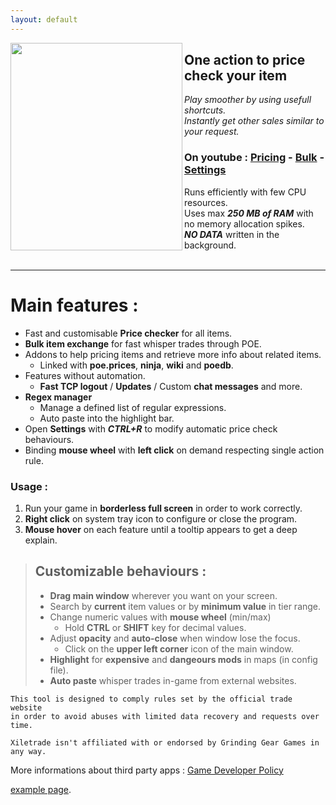 ```yaml
---
layout: default
---
```

<a alt="Xiletrade screenshot" target="_blank" rel="noopener noreferrer" href="https://github.com/user-attachments/assets/ba015744-ccc2-4bcb-87e1-e07165fcdb33"><img align="left" width="275" height="332" src="https://github.com/user-attachments/assets/ba015744-ccc2-4bcb-87e1-e07165fcdb33"></a>
## One action to price check your item

*Play smoother by using usefull shortcuts.*  
*Instantly get other sales similar to your request.*

### On youtube : [Pricing](https://youtu.be/4mP3uOsr8oc) - [Bulk](https://youtu.be/6yuLZXTho-A) - [Settings](https://youtu.be/libdIjrNM-8)<br>

Runs efficiently with few CPU resources.  
Uses max ***250 MB of RAM*** with no memory allocation spikes.  
***NO DATA*** written in the background.  
<br>
* * *

# Main features :

- Fast and customisable **Price checker** for all items.
- **Bulk item exchange** for fast whisper trades through POE.
- Addons to help pricing items and retrieve more info about related items.
	- Linked with **poe.prices**, **ninja**, **wiki** and **poedb**.
- Features without automation.
	- **Fast TCP logout** / **Updates** / Custom **chat messages** and more. 
- **Regex manager**
	- Manage a defined list of regular expressions.
	- Auto paste into the highlight bar.
- Open **Settings** with ***CTRL+R*** to modify automatic price check behaviours.
- Binding **mouse wheel** with **left click** on demand respecting single action rule.

### Usage :

1. Run your game in **borderless full screen** in order to work correctly.  
2. **Right click** on system tray icon to configure or close the program.  
3. **Mouse hover** on each feature until a tooltip appears to get a deep explain.

> ## Customizable behaviours :
>
> * **Drag main window** wherever you want on your screen.
> * Search by **current** item values or by **minimum value** in tier range.
> * Change numeric values with **mouse wheel** (min/max)
>	 * Hold **CTRL** or **SHIFT** key for decimal values.
> * Adjust **opacity** and **auto-close** when window lose the focus.
>	 * Click on the **upper left corner** icon of the main window.
> * **Highlight** for **expensive** and **dangeours mods** in maps (in config file).
> * **Auto paste** whisper trades in-game from external websites.

```
This tool is designed to comply rules set by the official trade website  
in order to avoid abuses with limited data recovery and requests over time.  

Xiletrade isn't affiliated with or endorsed by Grinding Gear Games in any way.
```

More informations about third party apps : [Game Developer Policy](https://www.pathofexile.com/developer/docs/index#policy)

[example page](./example-page.html).